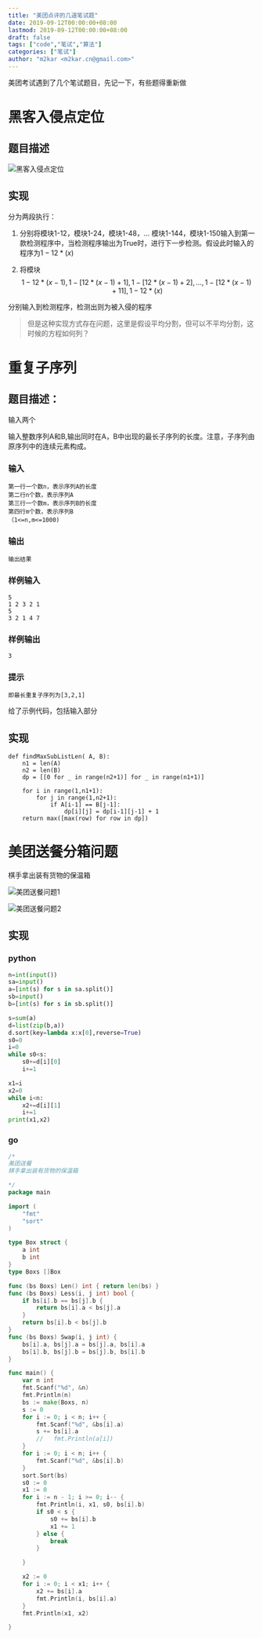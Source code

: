 ```yaml
---
title: "美团点评的几道笔试题"
date: 2019-09-12T00:00:00+08:00
lastmod: 2019-09-12T00:00:00+08:00
draft: false
tags: ["code","笔试","算法"]
categories: ["笔试"]
author: "m2kar <m2kar.cn@gmail.com>"
---
```


美团考试遇到了几个笔试题目，先记一下，有些题得重新做

# 黑客入侵点定位
## 题目描述

![黑客入侵点定位](黑客入侵点定位.png)

## 实现
分为两段执行：
1. 分别将模块1-12，模块1-24，模块1-48，... 模块1-144，模块1-150输入到第一款检测程序中，当检测程序输出为True时，进行下一步检测。假设此时输入的程序为$1-12*(x)$

2. 将模块
    $$1-12*(x-1),1-[12*(x-1)+1],1-[12*(x-1)+2],...,1-[12*(x-1)+11],1-12*(x)$$

  分别输入到检测程序，检测出则为被入侵的程序
> 但是这种实现方式存在问题，这里是假设平均分割，但可以不平均分割，这时候的方程如何列？

# 重复子序列

## 题目描述：

输入两个

输入整数序列A和B,输出同时在A，B中出现的最长子序列的长度。注意，子序列由原序列中的连续元素构成。

### 输入

```
第一行一个数n，表示序列A的长度
第二行n个数，表示序列A
第三行一个数m，表示序列B的长度
第四行m个数，表示序列B
（1<=n,m<=1000)
```
### 输出
```
输出结果
```
### 样例输入
```
5
1 2 3 2 1
5
3 2 1 4 7
```
### 样例输出
```
3
```
### 提示
```
即最长重复子序列为[3,2,1]
```
给了示例代码，包括输入部分

## 实现

```
def findMaxSubListLen( A, B):
    n1 = len(A)
    n2 = len(B)
    dp = [[0 for _ in range(n2+1)] for _ in range(n1+1)]
    
    for i in range(1,n1+1):
        for j in range(1,n2+1):
            if A[i-1] == B[j-1]:
                dp[i][j] = dp[i-1][j-1] + 1
    return max([max(row) for row in dp])

```

# 美团送餐分箱问题
棋手拿出装有货物的保温箱

![美团送餐问题1](美团送餐问题1.png)

![美团送餐问题2](美团送餐问题2.png)

## 实现
### python
```python
n=int(input())
sa=input()
a=[int(s) for s in sa.split()]
sb=input()
b=[int(s) for s in sb.split()]

s=sum(a)
d=list(zip(b,a))
d.sort(key=lambda x:x[0],reverse=True)
s0=0
i=0
while s0<s:
    s0+=d[i][0]
    i+=1

x1=i
x2=0
while i<n:
    x2+=d[i][1]
    i+=1
print(x1,x2)
```
### go
```go
/*
美团送餐
棋手拿出装有货物的保温箱

*/
package main

import (
	"fmt"
	"sort"
)

type Box struct {
	a int
	b int
}
type Boxs []Box

func (bs Boxs) Len() int { return len(bs) }
func (bs Boxs) Less(i, j int) bool {
	if bs[i].b == bs[j].b {
		return bs[i].a < bs[j].a
	}
	return bs[i].b < bs[j].b
}
func (bs Boxs) Swap(i, j int) {
	bs[i].a, bs[j].a = bs[j].a, bs[i].a
	bs[i].b, bs[j].b = bs[j].b, bs[i].b
}

func main() {
	var n int
	fmt.Scanf("%d", &n)
	fmt.Println(n)
	bs := make(Boxs, n)
	s := 0
	for i := 0; i < n; i++ {
		fmt.Scanf("%d", &bs[i].a)
		s += bs[i].a
		//   fmt.Println(a[i])
	}
	for i := 0; i < n; i++ {
		fmt.Scanf("%d", &bs[i].b)
	}
	sort.Sort(bs)
	s0 := 0
	x1 := 0
	for i := n - 1; i >= 0; i-- {
		fmt.Println(i, x1, s0, bs[i].b)
		if s0 < s {
			s0 += bs[i].b
			x1 += 1
		} else {
			break
		}

	}

	x2 := 0
	for i := 0; i < x1; i++ {
		x2 += bs[i].a
		fmt.Println(i, bs[i].a)
	}
	fmt.Println(x1, x2)

}

```

